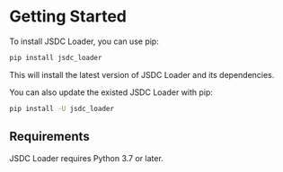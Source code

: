 # Getting Started

To install JSDC Loader, you can use pip:

```bash
pip install jsdc_loader
```

This will install the latest version of JSDC Loader and its dependencies.



You can also update the existed JSDC Loader with pip:

```bash
pip install -U jsdc_loader
```



## Requirements

JSDC Loader requires Python 3.7 or later.
